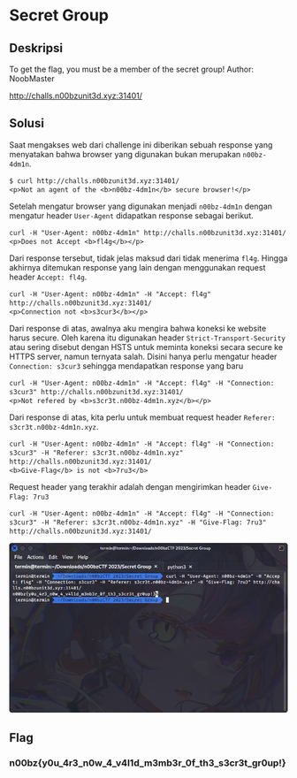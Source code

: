 # Secret Group

## Deskripsi
To get the flag, you must be a member of the secret group! Author: NoobMaster

http://challs.n00bzunit3d.xyz:31401/ 

## Solusi
Saat mengakses web dari challenge ini diberikan sebuah response yang menyatakan bahwa browser yang digunakan bukan merupakan `n00bz-4dm1n`.

```
$ curl http://challs.n00bzunit3d.xyz:31401/
<p>Not an agent of the <b>n00bz-4dm1n</b> secure browser!</p>
```

Setelah mengatur browser yang digunakan menjadi `n00bz-4dm1n` dengan mengatur header `User-Agent` didapatkan response sebagai berikut.

```
curl -H "User-Agent: n00bz-4dm1n" http://challs.n00bzunit3d.xyz:31401/
<p>Does not Accept <b>fl4g</b></p>
```

Dari response tersebut, tidak jelas maksud dari tidak menerima `fl4g`. Hingga akhirnya ditemukan response yang lain dengan menggunakan request header `Accept: fl4g`.

```
curl -H "User-Agent: n00bz-4dm1n" -H "Accept: fl4g" http://challs.n00bzunit3d.xyz:31401/
<p>Connection not <b>s3cur3</b></p>
```

Dari response di atas, awalnya aku mengira bahwa koneksi ke website harus secure. Oleh karena itu digunakan header `Strict-Transport-Security` atau sering disebut dengan HSTS untuk meminta koneksi secara secure ke HTTPS server, namun ternyata salah. 
Disini hanya perlu mengatur header `Connection: s3cur3` sehingga mendapatkan response yang baru

```
curl -H "User-Agent: n00bz-4dm1n" -H "Accept: fl4g" -H "Connection: s3cur3" http://challs.n00bzunit3d.xyz:31401/
<p>Not refered by <b>s3cr3t.n00bz-4dm1n.xyz</b></p>
```

Dari response di atas, kita perlu untuk membuat request header `Referer: s3cr3t.n00bz-4dm1n.xyz`.

```
curl -H "User-Agent: n00bz-4dm1n" -H "Accept: fl4g" -H "Connection: s3cur3" -H "Referer: s3cr3t.n00bz-4dm1n.xyz" http://challs.n00bzunit3d.xyz:31401/
<b>Give-Flag</b> is not <b>7ru3</b>
```

Request header yang terakhir adalah dengan mengirimkan header `Give-Flag: 7ru3`
```
curl -H "User-Agent: n00bz-4dm1n" -H "Accept: fl4g" -H "Connection: s3cur3" -H "Referer: s3cr3t.n00bz-4dm1n.xyz" -H "Give-Flag: 7ru3" http://challs.n00bzunit3d.xyz:31401/
```

![Flag](./flag.png)

## Flag
### n00bz{y0u_4r3_n0w_4_v4l1d_m3mb3r_0f_th3_s3cr3t_gr0up!}